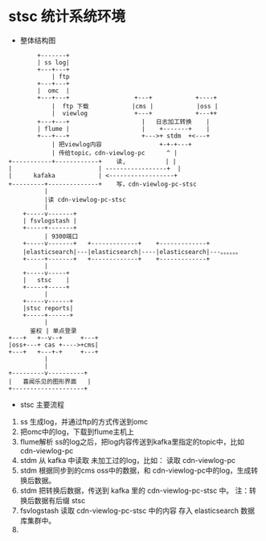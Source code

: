 # stsc 统计系统环境

+ 整体结构图 
```
        +-------+
        | ss log|
        +---+---+
            | ftp
        +---+---+
        |  omc  |
        +---+---+                  +---+            +----+
            |  ftp 下载            |cms |            |oss |
            |  viewlog             +---+            +---++
        +---+---+                    |   日志加工转换    |
        | flume |                    |    +-------+    |
        +---+---+                    +--->+ stdm  +<---+
            | 把viewlog内容                +-+-+---+
            | 传给topic，cdn-viewlog-pc      ^ |
+-----------+------------+    读,           | |
|                        | -----------------+  |
|      kafaka            | <------------------+
+---------+--------------+    写，cdn-viewlog-pc-stsc
          |
          |读 cdn-viewlog-pc-stsc
          |
    +-----v-------+
    | fsvlogstash |
    +-----+-------+
          | 9300端口
    +-----v-------+   +-------------+    +-------------+
    |elasticsearch|---|elasticsearch|----|elasticsearch|---。。。。。。
    +-----+-------+   +-------------+    +-------------+
          |
    +-----v-----+
    |   stsc    |
    +-----+-----+
          |
    +-----v------+
    |stsc reports|
    +-----+------+
          |
      鉴权 | 单点登录
+---+   +--v--+     +---+
|oss+---+ cas +---->+cms|
+---+   +---+-+     +---+
          | 
          |
+---------v----------+
|   喜闻乐见的图形界面   |
+--------------------+
```

+ stsc 主要流程
1. ss 生成log，并通过ftp的方式传送到omc
2. 把omc中的log，下载到flume主机上
3. flume解析 ss的log之后，把log内容传送到kafka里指定的topic中，比如 cdn-viewlog-pc
4. stdm 从 kafka 中读取 未加工过的log，比如： 读取 cdn-viewlog-pc
5. stdm 根据同步到的cms oss中的数据，和 cdn-viewlog-pc中的log，生成转换后数据。
6. stdm 把转换后数据，传送到 kafka 里的  cdn-viewlog-pc-stsc 中。 注：转换后数据有后缀 stsc
7. fsvlogstash 读取 cdn-viewlog-pc-stsc 中的内容 存入 elasticsearch 数据库集群中。
8. 